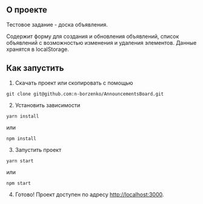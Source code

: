 ## О проекте

Тестовое задание - доска объявления.

Содержит форму для создания и обновления объявлений, список объявлений с возможностью изменения и удаления элементов. Данные хранятся в localStorage.

## Как запустить

1. Скачать проект или скопировать с помощью

```
git clone git@github.com:n-borzenko/AnnouncementsBoard.git

```

2. Установить зависимости

```
yarn install
```

или

```
npm install
```

3. Запустить проект

```
yarn start
```

или

```
npm start
```

4. Готово! Проект доступен по адресу [http://localhost:3000](http://localhost:3000).
